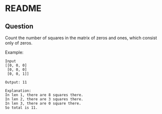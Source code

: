 # README

## Question

Count the number of squares in the matrix of zeros and ones, which consist only of zeros.

Example:

```
Input
[[0, 0, 0]
 [0, 0, 0]
 [0, 0, 1]]

Output: 11

Explanation:
In len 1, there are 8 squares there.
In len 2, there are 3 squares there.
In len 3, there are 0 square there.
So total is 11.
```

